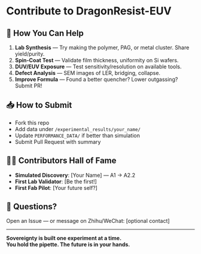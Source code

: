 # Contribute to DragonResist-EUV

## 🎯 How You Can Help

1. **Lab Synthesis** — Try making the polymer, PAG, or metal cluster. Share yield/purity.
2. **Spin-Coat Test** — Validate film thickness, uniformity on Si wafers.
3. **DUV/EUV Exposure** — Test sensitivity/resolution on available tools.
4. **Defect Analysis** — SEM images of LER, bridging, collapse.
5. **Improve Formula** — Found a better quencher? Lower outgassing? Submit PR!

## 📥 How to Submit

- Fork this repo
- Add data under `/experimental_results/your_name/`
- Update `PERFORMANCE_DATA/` if better than simulation
- Submit Pull Request with summary

## 🧑‍🔬 Contributors Hall of Fame

- **Simulated Discovery**: [Your Name] — A1 → A2.2
- **First Lab Validator**: [Be the first!]
- **First Fab Pilot**: [Your future self?]

## 💬 Questions?
Open an Issue — or message on Zhihu/WeChat: [optional contact]

---

**Sovereignty is built one experiment at a time.  
You hold the pipette. The future is in your hands.**
